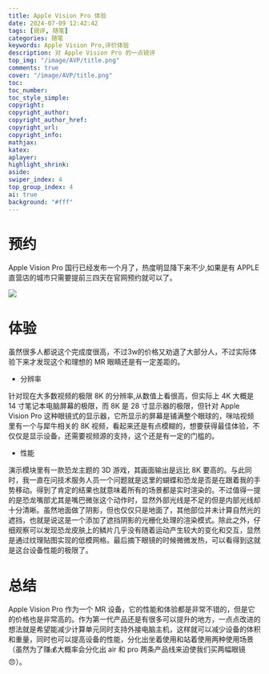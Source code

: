 ```yaml
---
title: Apple Vision Pro 体验
date: 2024-07-09 12:42:42
tags: [锐评, 随笔]
categories: 随笔
keywords: Apple Vision Pro,评价体验
description: 对 Apple Vision Pro 的一点锐评
top_img: "/image/AVP/title.png"
comments: true
cover: "/image/AVP/title.png"
toc:
toc_number:
toc_style_simple:
copyright:
copyright_author:
copyright_author_href:
copyright_url:
copyright_info:
mathjax:
katex:
aplayer:
highlight_shrink:
aside:
swiper_index: 4
top_group_index: 4
ai: true
background: "#fff"
---
```


# 预约

Apple Vision Pro 国行已经发布一个月了，热度明显降下来不少,如果是有 APPLE 直营店的城市只需要提前三四天在官网预约就可以了。

![](/image/AVP/reservation.png)

# 体验

虽然很多人都说这个完成度很高，不过3w的价格又劝退了大部分人，不过实际体验下来才发现这个和理想的 MR 眼睛还是有一定差距的。

- 分辨率

针对现在大多数视频的极限 8K 的分辨率,从数值上看很高，但实际上 4K 大概是 14 寸笔记本电脑屏幕的极限，而 8K 是 28 寸显示器的极限，但针对 Apple Vision Pro 这种眼镜式的显示器，它所显示的屏幕是铺满整个眼球的，咪咕视频里有一个与犀牛相关的 8K 视频，看起来还是有点模糊的，想要获得最佳体验，不仅仅是显示设备，还需要视频源的支持，这个还是有一定的门槛的。

- 性能

演示模块里有一款恐龙主题的 3D 游戏，其画面输出是远比 8K 要高的。与此同时，我一直在问技术服务人员一个问题就是这里的蝴蝶和恐龙是否是在跟着我的手势移动。得到了肯定的结果也就意味着所有的场景都是实时渲染的。不过值得一提的是恐龙嘴部尤其是嘴巴微张这个动作时，显然外部光线是不足的但是内部光线却十分清晰。虽然地面做了阴影，但也仅仅只是地面了，其他部位并未计算自然光的遮挡，也就是说这是一个添加了遮挡阴影的光栅化处理的渲染模式。除此之外，仔细观察可以发现恐龙皮肤上的鳞片几乎没有随着运动产生较大的变化和交互，显然是通过纹理贴图实现的低模网格。最后摘下眼镜的时候微微发热，可以看得到这就是这台设备性能的极限了。

# 总结

Apple Vision Pro 作为一个 MR 设备，它的性能和体验都是非常不错的，但是它的价格也是非常高的。作为第一代产品还是有很多可以提升的地方，一点点改进的想法就是希望能减少计算单元同时支持外接电脑主机，这样就可以减少设备的体积和重量，同时也可以提高设备的性能，分化出坐着使用和站着使用两种使用场景（虽然为了赚💰大概率会分化出 air 和 pro 两条产品线来迫使我们买两幅眼镜😠）。

